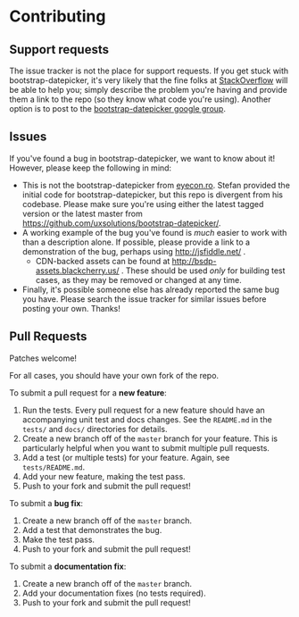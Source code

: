 # Contributing

## Support requests

The issue tracker is not the place for support requests. If you get stuck with bootstrap-datepicker, it's very likely
that the fine folks at [StackOverflow](http://stackoverflow.com/) will be able to help you; simply describe the problem
you're having and provide them a link to the repo (so they know what code you're using). Another option is to post to
the [bootstrap-datepicker google group](https://groups.google.com/group/bootstrap-datepicker).

## Issues

If you've found a bug in bootstrap-datepicker, we want to know about it!  However, please keep the following in mind:

* This is not the bootstrap-datepicker from [eyecon.ro](http://www.eyecon.ro/bootstrap-datepicker/). Stefan provided the
  initial code for bootstrap-datepicker, but this repo is divergent from his codebase. Please make sure you're using
  either the latest tagged version or the latest master from https://github.com/uxsolutions/bootstrap-datepicker/.
* A working example of the bug you've found is *much* easier to work with than a description alone. If possible, please
  provide a link to a demonstration of the bug, perhaps using http://jsfiddle.net/ .
  * CDN-backed assets can be found at http://bsdp-assets.blackcherry.us/ . These should be used *only* for building test
    cases, as they may be removed or changed at any time.
* Finally, it's possible someone else has already reported the same bug you have. Please search the issue tracker for
  similar issues before posting your own. Thanks!

## Pull Requests

Patches welcome!

For all cases, you should have your own fork of the repo.

To submit a pull request for a **new feature**:

1. Run the tests. Every pull request for a new feature should have an accompanying unit test and docs changes. See
   the `README.md` in the `tests/` and `docs/` directories for details.
2. Create a new branch off of the `master` branch for your feature. This is particularly helpful when you want to submit
   multiple pull requests.
3. Add a test (or multiple tests) for your feature. Again, see `tests/README.md`.
4. Add your new feature, making the test pass.
5. Push to your fork and submit the pull request!

To submit a **bug fix**:

1. Create a new branch off of the `master` branch.
2. Add a test that demonstrates the bug.
3. Make the test pass.
4. Push to your fork and submit the pull request!

To submit a **documentation fix**:

1. Create a new branch off of the `master` branch.
2. Add your documentation fixes (no tests required).
3. Push to your fork and submit the pull request!
